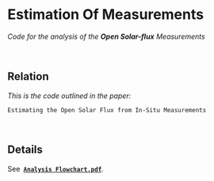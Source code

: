 
# Estimation Of Measurements

*Code for the analysis of the **Open Solar-flux** Measurements*

<br>

## Relation

*This is the code outlined in the paper:* <br>

```
Estimating the Open Solar Flux from In-Situ Measurements
```

<br>

## Details

See󠀠 **[`Analysis Flowchart.pdf`][Flowchart]**.


<!----------------------------------------------------------------------------->

[Flowchart]: Analysis%20Flowchart.pdf



